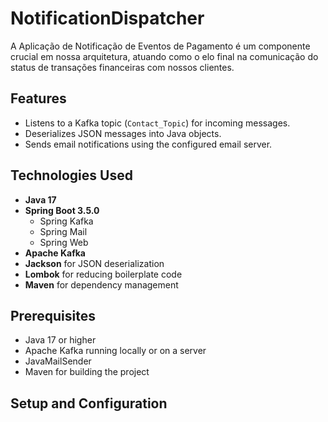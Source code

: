 # NotificationDispatcher
A Aplicação de Notificação de Eventos de Pagamento é um componente crucial em nossa arquitetura, atuando como o elo final na comunicação do status de transações financeiras com nossos clientes.

## Features

- Listens to a Kafka topic (`Contact_Topic`) for incoming messages.
- Deserializes JSON messages into Java objects.
- Sends email notifications using the configured email server.

## Technologies Used

- **Java 17**
- **Spring Boot 3.5.0**
  - Spring Kafka
  - Spring Mail
  - Spring Web
- **Apache Kafka**
- **Jackson** for JSON deserialization
- **Lombok** for reducing boilerplate code
- **Maven** for dependency management

## Prerequisites

- Java 17 or higher
- Apache Kafka running locally or on a server
- JavaMailSender
- Maven for building the project

## Setup and Configuration

